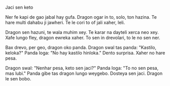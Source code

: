 Jaci sen keto

Ner fe kapi de gao jabal hay gufa.
Dragon ogar in to, solo, ton hazina.
Te hare multi dahabu ji jawheri.
Te le cori to of jali xaher, leli.

Dragon sen hazuni, te wala muhim xey.
Te karar na dayteli xerca neo xey.
Xafe lungo fley, dragon ewreka xaher.
To sen in drevolari, to le no sen ner.

Bax drevo, per geo, dragon oko panda.
Dragon swal tas panda: "Kastilo, keloka?"
Panda loga: "No hay kastilo hinloka."
Dento surprisa. Xaher no hare pesa.

Dragon swal: "Nenhar pesa, keto sen jaci?"
Panda loga: "To no sen pesa, mas lubi."
Panda gibe tas dragon lungo weygebo.
Dosteya sen jaci. Dragon le sen bobo.